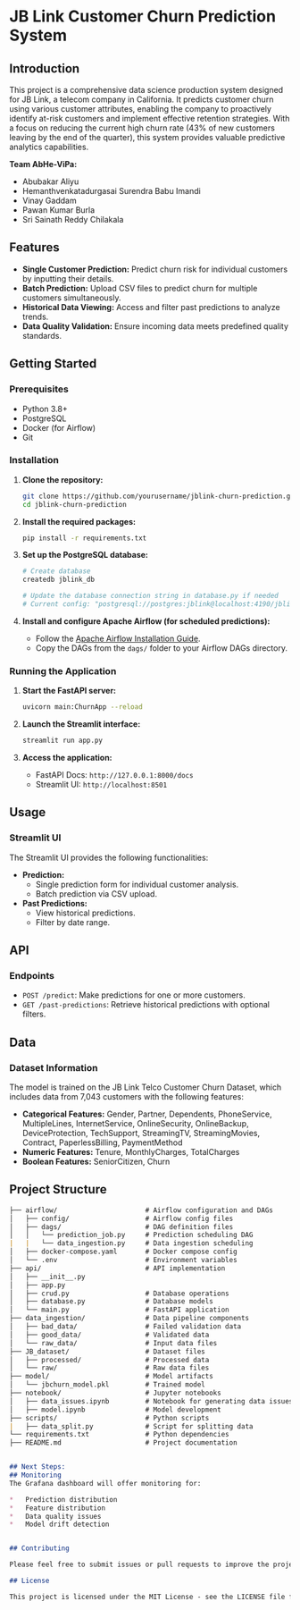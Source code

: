 # JB Link Customer Churn Prediction System

## Introduction

This project is a comprehensive data science production system designed for JB Link, a telecom company in California. It predicts customer churn using various customer attributes, enabling the company to proactively identify at-risk customers and implement effective retention strategies. With a focus on reducing the current high churn rate (43% of new customers leaving by the end of the quarter), this system provides valuable predictive analytics capabilities.

**Team AbHe-ViPa:**

*   Abubakar Aliyu
*   Hemanthvenkatadurgasai Surendra Babu Imandi
*   Vinay Gaddam
*   Pawan Kumar Burla
*   Sri Sainath Reddy Chilakala

## Features

*   **Single Customer Prediction:** Predict churn risk for individual customers by inputting their details.
*   **Batch Prediction:** Upload CSV files to predict churn for multiple customers simultaneously.
*   **Historical Data Viewing:** Access and filter past predictions to analyze trends.
*   **Data Quality Validation:** Ensure incoming data meets predefined quality standards.

## Getting Started

### Prerequisites

*   Python 3.8+
*   PostgreSQL
*   Docker (for Airflow)
*   Git

### Installation

1.  **Clone the repository:**

    ```bash
    git clone https://github.com/yourusername/jblink-churn-prediction.git
    cd jblink-churn-prediction
    ```
2.  **Install the required packages:**

    ```bash
    pip install -r requirements.txt
    ```
3.  **Set up the PostgreSQL database:**

    ```bash
    # Create database
    createdb jblink_db

    # Update the database connection string in database.py if needed
    # Current config: "postgresql://postgres:jblink@localhost:4190/jblink_db"
    ```
4.  **Install and configure Apache Airflow (for scheduled predictions):**

    *   Follow the [Apache Airflow Installation Guide](https://medium.com/@datathon/how-to-install-apache-airflow-with-docker-on-windows-52382e13c2e3).
    *   Copy the DAGs from the `dags/` folder to your Airflow DAGs directory.

### Running the Application

1.  **Start the FastAPI server:**

    ```bash
    uvicorn main:ChurnApp --reload
    ```
2.  **Launch the Streamlit interface:**

    ```bash
    streamlit run app.py
    ```
3.  **Access the application:**

    *   FastAPI Docs: `http://127.0.0.1:8000/docs`
    *   Streamlit UI: `http://localhost:8501`

## Usage

### Streamlit UI

The Streamlit UI provides the following functionalities:

*   **Prediction:**
    *   Single prediction form for individual customer analysis.
    *   Batch prediction via CSV upload.
*   **Past Predictions:**
    *   View historical predictions.
    *   Filter by date range.

## API

### Endpoints

*   `POST /predict`: Make predictions for one or more customers.
*   `GET /past-predictions`: Retrieve historical predictions with optional filters.

## Data

### Dataset Information

The model is trained on the JB Link Telco Customer Churn Dataset, which includes data from 7,043 customers with the following features:

*   **Categorical Features:** Gender, Partner, Dependents, PhoneService, MultipleLines, InternetService, OnlineSecurity, OnlineBackup, DeviceProtection, TechSupport, StreamingTV, StreamingMovies, Contract, PaperlessBilling, PaymentMethod
*   **Numeric Features:** Tenure, MonthlyCharges, TotalCharges
*   **Boolean Features:** SeniorCitizen, Churn


## Project Structure
```markdown
├── airflow/                      # Airflow configuration and DAGs
│   ├── config/                   # Airflow config files
│   ├── dags/                     # DAG definition files
│   │   └── prediction_job.py     # Prediction scheduling DAG
|   |   └── data_ingestion.py     # Data ingestion scheduling
│   ├── docker-compose.yaml       # Docker compose config
│   └── .env                      # Environment variables
├── api/                          # API implementation
│   ├── __init__.py
│   ├── app.py                   
│   ├── crud.py                   # Database operations
│   ├── database.py               # Database models
│   └── main.py                   # FastAPI application
├── data_ingestion/               # Data pipeline components
│   ├── bad_data/                 # Failed validation data
│   ├── good_data/                # Validated data
│   └── raw_data/                 # Input data files
├── JB_dataset/                   # Dataset files
│   ├── processed/                # Processed data
│   └── raw/                      # Raw data files
├── model/                        # Model artifacts
│   └── jbchurn_model.pkl         # Trained model
├── notebook/                     # Jupyter notebooks
│   ├── data_issues.ipynb         # Notebook for generating data issues
│   ├── model.ipynb               # Model development
├── scripts/                      # Python scripts
|   ├── data_split.py             # Script for splitting data
└── requirements.txt              # Python dependencies 
├── README.md                     # Project documentation


## Next Steps:
## Monitoring
The Grafana dashboard will offer monitoring for:

*   Prediction distribution
*   Feature distribution
*   Data quality issues
*   Model drift detection


## Contributing

Please feel free to submit issues or pull requests to improve the project.

## License

This project is licensed under the MIT License - see the LICENSE file for details.
